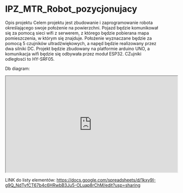 # IPZ_MTR_Robot_pozycjonujacy

Opis projektu
Celem projektu jest zbudowanie i zaprogramowanie robota określającego swoje położenie na powierzchni. Pojazd będzie komunikował się za pomocą sieci wifi z serwerem, z którego będzie pobierana mapa pomieszczenia, w którym się znajduje. Położenie wyznaczane będzie za pomocą 5 czujników ultradźwiękowych, a napęd będzie realizowany przez dwa silniki DC.
Projekt będzie zbudowany na platformie arduino UNO, a komunikacja wifi będzie się odbywała przez moduł ESP32. CZujniki odległosći to HY-SRF05.

Db diagram:
<iframe width="560" height="315" src='https://dbdiagram.io/d/60583065ecb54e10c33c8e32'> </iframe>

LINK do listy elementów:
https://docs.google.com/spreadsheets/d/1kxy9I-g9Q_NdTyfCT67b4c6HRwbB3Ju5-OLuap8rChM/edit?usp=sharing
